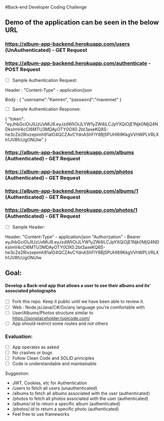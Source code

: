 #Back-end Developer Coding Challenge

## Demo of the application can be seen in the below URL

### https://album-app-backend.herokuapp.com/users (UnAuthenticated) - GET Request

### https://album-app-backend.herokuapp.com/authenticate - POST Request

- [ ] Sample Authentication Request:

Header : 
	"Content-Type" - application/json

Body : 
	{
	 	"username":"Kamren",
	  	"password":"mavennet"
	}

- [ ] Sample Authentication Response:

{
"token": "eyJhbGciOiJIUzUxMiJ9.eyJzdWIiOiJLYW1yZW4iLCJpYXQiOjE1Njk0MjQ4NDksImV4cCI6MTU3MDAyOTY0OX0.2bt3axeKQ8S-he3cZe2Rivzepimh91alO4QCZAvCYdnAShFlY8Bj5PUHl69KkgVVhWPLVRLXh1JV8fcUgONUIw"
}


### https://album-app-backend.herokuapp.com/albums (Authenticated) - GET Request
### https://album-app-backend.herokuapp.com/photos (Authenticated) - GET Request
### https://album-app-backend.herokuapp.com/albums/1 (Authenticated) - GET Request
### https://album-app-backend.herokuapp.com/photos/1 (Authenticated) - GET Request


- [ ] Sample Header:

Header:
	"Content-Type" -  application/json
  "Authorization" -  Bearer eyJhbGciOiJIUzUxMiJ9.eyJzdWIiOiJLYW1yZW4iLCJpYXQiOjE1Njk0MjQ4NDksImV4cCI6MTU3MDAyOTY0OX0.2bt3axeKQ8S-he3cZe2Rivzepimh91alO4QCZAvCYdnAShFlY8Bj5PUHl69KkgVVhWPLVRLXh1JV8fcUgONUIw








## Goal:

#### Develop a Back-end app that allows a user to see their albums and its' associated photographs

- [ ] Fork this repo. Keep it public until we have been able to review it.
- [ ] Web : Node.js/Java/C#/Go/any language you're comfortable with
- [ ] User/Albums/Photos structure similar to https://jsonplaceholder.typicode.com/
- [ ] App should restrict some routes and not others

### Evaluation:
- [ ] App operates as asked
- [ ] No crashes or bugs
- [ ] Follow Clean Code and SOLID principles
- [ ] Code is understandable and maintainable

Suggestion: 
- JWT, Cookies, etc for Authentication
- /users to fetch all users (unauthenticated)
- /albums to fetch all albums associated with the user (authenticated)
- /photos to fetch all photos associated with the user (authenticated)
- /albums/:id to return a specific album (authenticated)
- /photos/:id to return a specific photo (authenticated)
- Feel free to use frameworks
